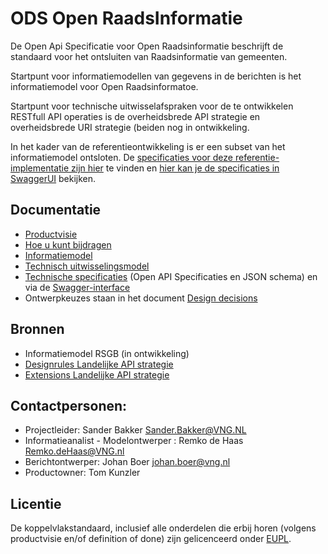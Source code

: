 # ODS Open RaadsInformatie

De Open Api Specificatie voor Open Raadsinformatie beschrijft de standaard voor het ontsluiten van Raadsinformatie van gemeenten.

Startpunt voor informatiemodellen van gegevens in de berichten is het informatiemodel voor Open Raadsinformatoe.

Startpunt voor technische uitwisselafspraken voor de te ontwikkelen RESTfull API operaties is de overheidsbrede API strategie en overheidsbrede URI strategie (beiden nog in ontwikkeling.

In het kader van de referentieontwikkeling is er een subset van het informatiemodel ontsloten. De [specificaties voor deze referentie-implementatie zijn hier](https://github.com/VNG-Realisatie/Open-Raadsinformatie/tree/master/api-specificatie/refimplementatie) te vinden en [hier kan je de specificaties in SwaggerUI](https://petstore.swagger.io/?url=https://raw.githubusercontent.com/VNG-Realisatie/Open-Raadsinformatie/master/api-specificatie/refimplementatie/openapi.yaml) bekijken.

## Documentatie
* [Productvisie](./docs/Productvisie.md)
* [Hoe u kunt bijdragen](https://github.com/VNG-Realisatie/API-Kennisbank/blob/master/CONTRIBUTING.md)
* [Informatiemodel](./docs/Informatiemodel.md)
* [Technisch uitwisselingsmodel](./docs/Uitwisselingsmodel.md)
* [Technische specificaties](./api-specificatie) (Open API Specificaties en JSON schema) en via de [Swagger-interface](./api-specificatie/openapi.yaml)
* Ontwerpkeuzes staan in het document [Design decisions](./docs/Designdecisions.md)

## Bronnen
* Informatiemodel RSGB (in ontwikkeling)
* [Designrules Landelijke API strategie](https://geonovum.github.io/KP-APIs/API-strategie-algemeen/)
* [Extensions Landelijke API strategie](https://geonovum.github.io/KP-APIs/API-strategie-extensies/)

## Contactpersonen:
* Projectleider: Sander Bakker Sander.Bakker@VNG.NL
* Informatieanalist - Modelontwerper : Remko de Haas Remko.deHaas@VNG.nl
* Berichtontwerper: Johan Boer johan.boer@vng.nl
* Productowner: Tom Kunzler

## Licentie
De koppelvlakstandaard, inclusief alle onderdelen die erbij horen (volgens productvisie en/of definition of done) zijn gelicenceerd onder [EUPL](https://eupl.eu/1.2/nl/).
